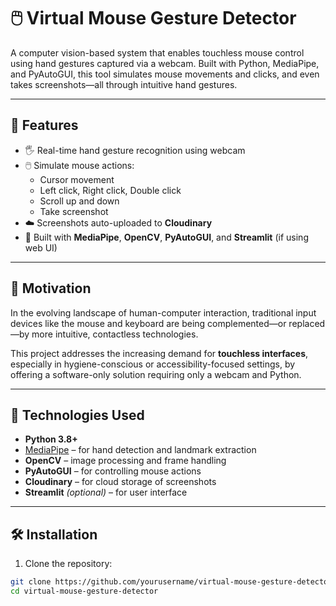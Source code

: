 # 🖱️ Virtual Mouse Gesture Detector

A computer vision-based system that enables touchless mouse control using hand gestures captured via a webcam. Built with Python, MediaPipe, and PyAutoGUI, this tool simulates mouse movements and clicks, and even takes screenshots—all through intuitive hand gestures.

---

## 🚀 Features

- 🖐️ Real-time hand gesture recognition using webcam
- 🖱️ Simulate mouse actions:
  - Cursor movement
  - Left click, Right click, Double click
  - Scroll up and down
  - Take screenshot
- ☁️ Screenshots auto-uploaded to **Cloudinary**
- 🧠 Built with **MediaPipe**, **OpenCV**, **PyAutoGUI**, and **Streamlit** (if using web UI)

---

## 🎯 Motivation

In the evolving landscape of human-computer interaction, traditional input devices like the mouse and keyboard are being complemented—or replaced—by more intuitive, contactless technologies.

This project addresses the increasing demand for **touchless interfaces**, especially in hygiene-conscious or accessibility-focused settings, by offering a software-only solution requiring only a webcam and Python.

---

## 🧰 Technologies Used

- **Python 3.8+**
- [MediaPipe](https://github.com/google/mediapipe) – for hand detection and landmark extraction
- **OpenCV** – image processing and frame handling
- **PyAutoGUI** – for controlling mouse actions
- **Cloudinary** – for cloud storage of screenshots
- **Streamlit** *(optional)* – for user interface

---

## 🛠️ Installation

1. Clone the repository:

```bash
git clone https://github.com/yourusername/virtual-mouse-gesture-detector.git
cd virtual-mouse-gesture-detector
